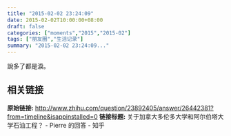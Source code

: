 ```yaml
---
title: "2015-02-02 23:24:09"
date: 2015-02-02T10:00:00+08:00
draft: false
categories: ["moments","2015","2015-02"]
tags: ["朋友圈","生活记录"]
summary: "2015-02-02 23:24:09..."
---
```


說多了都是淚。

## 相关链接

**原始链接:** http://www.zhihu.com/question/23892405/answer/26442381?from=timeline&isappinstalled=0
**链接标题:** 关于加拿大多伦多大学和阿尔伯塔大学石油工程？ - Pierre 的回答 - 知乎

